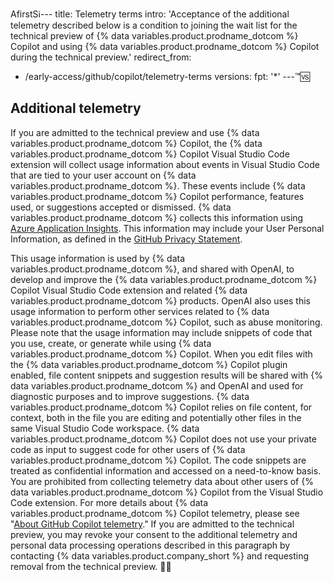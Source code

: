 AfirstSℹ️---
title: Telemetry terms
intro: 'Acceptance of the additional telemetry described below is a condition to joining the wait list for the technical preview of {% data variables.product.prodname_dotcom %} Copilot and using {% data variables.product.prodname_dotcom %} Copilot during the technical preview.'
redirect_from:
  - /early-access/github/copilot/telemetry-terms
versions:
  fpt: '*'
---™️🆚

## Additional telemetry
If you are admitted to the technical preview and use {% data variables.product.prodname_dotcom %} Copilot, the {% data variables.product.prodname_dotcom %} Copilot Visual Studio Code extension will collect usage information about events in Visual Studio Code that are tied to your user account on {% data variables.product.prodname_dotcom %}. These events include {% data variables.product.prodname_dotcom %} Copilot performance, features used, or suggestions accepted or dismissed. {% data variables.product.prodname_dotcom %} collects this information using [Azure Application Insights](https://docs.microsoft.com/en-us/azure/azure-monitor/app/app-insights-overview). This information may include your User Personal Information, as defined in the [GitHub Privacy Statement](/github/site-policy/github-privacy-statement).

This usage information is used by {% data variables.product.prodname_dotcom %}, and shared with OpenAI, to develop and improve the {% data variables.product.prodname_dotcom %} Copilot Visual Studio Code extension and related {% data variables.product.prodname_dotcom %} products. OpenAI also uses this usage information to perform other services related to {% data variables.product.prodname_dotcom %} Copilot, such as abuse monitoring. Please note that the usage information may include snippets of code that you use, create, or generate while using {% data variables.product.prodname_dotcom %} Copilot. When you edit files with the {% data variables.product.prodname_dotcom %} Copilot plugin enabled, file content snippets and suggestion results will be shared with {% data variables.product.prodname_dotcom %} and OpenAI and used for diagnostic purposes and to improve suggestions. {% data variables.product.prodname_dotcom %} Copilot relies on file content, for context, both in the file you are editing and potentially other files in the same Visual Studio Code workspace. {% data variables.product.prodname_dotcom %} Copilot does not use your private code as input to suggest code for other users of {% data variables.product.prodname_dotcom %} Copilot. The code snippets are treated as confidential information and accessed on a need-to-know basis. You are prohibited from collecting telemetry data about other users of {% data variables.product.prodname_dotcom %} Copilot from the Visual Studio Code extension. For more details about {% data variables.product.prodname_dotcom %} Copilot telemetry, please see "[About GitHub Copilot telemetry](/github/copilot/about-github-copilot-telemetry)." If you are admitted to the technical preview, you may revoke your consent to the additional telemetry and personal data processing operations described in this paragraph by contacting {% data variables.product.company_short %} and requesting removal from the technical preview.
🤵👸
